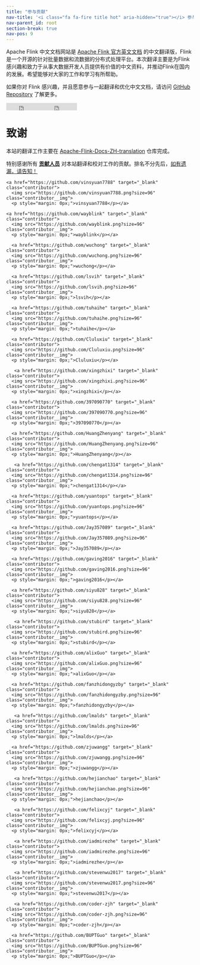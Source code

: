 ```yaml
---
title: "参与贡献"
nav-title: '<i class="fa fa-fire title hot" aria-hidden="true"></i> 参与贡献'
nav-parent_id: root
section-break: true
nav-pos: 9
---
```

<!--
Licensed to the Apache Software Foundation (ASF) under one
or more contributor license agreements.  See the NOTICE file
distributed with this work for additional information
regarding copyright ownership.  The ASF licenses this file
to you under the Apache License, Version 2.0 (the
"License"); you may not use this file except in compliance
with the License.  You may obtain a copy of the License at

  http://www.apache.org/licenses/LICENSE-2.0

Unless required by applicable law or agreed to in writing,
software distributed under the License is distributed on an
"AS IS" BASIS, WITHOUT WARRANTIES OR CONDITIONS OF ANY
KIND, either express or implied.  See the License for the
specific language governing permissions and limitations
under the License.
-->

Apache Flink 中文文档网站是 [Apache Flink 官方英文文档](https://ci.apache.org/projects/flink/flink-docs-master/) 的中文翻译版，Flink是一个开源的针对批量数据和流数据的分布式处理平台。本次翻译主要是为Flink感兴趣和致力于从事大数据开发人员提供有价值的中文资料，并推动Flink在国内的发展。希望能够对大家的工作和学习有所帮助。

如果你对 Flink 感兴趣，并且愿意参与一起翻译和优化中文文档，请访问 [GitHub Repository](https://github.com/flink-china/flink-china-doc#翻译) 了解更多。

<iframe src="http://ghbtns.com/github-btn.html?user=flink-china&repo=flink-china-doc&type=watch&count=true"
  allowtransparency="true" frameborder="0" scrolling="0" width="95" height="20" style="vertical-align: middle;"></iframe><iframe src="http://ghbtns.com/github-btn.html?user=flink-china&repo=flink-china-doc&type=fork&count=true"
  allowtransparency="true" frameborder="0" scrolling="0" width="95" height="20" style="vertical-align: middle;"></iframe>


<a id="thanks"></a>

# 致谢

本站的翻译工作主要在 [Apache-Flink-Docs-ZH-translation](https://github.com/Apache-Flink-Docs-ZH/Apache-Flink-Docs-ZH-translation) 仓库完成。

特别感谢所有 [**贡献人员**](https://github.com/Apache-Flink-Docs-ZH/Apache-Flink-Docs-ZH-translation/graphs/contributors) 对本站翻译和校对工作的贡献。排名不分先后，[如有遗漏，请告知！](https://github.com/flink-china/flink-china-doc/issues/48)

<div id="contributors">
    
    <a href="https://github.com/vinsyuan7788" target="_blank" class="contributor">
      <img src="https://github.com/vinsyuan7788.png?size=96" class="contributor__img"> 
      <p style="margin: 0px;">vinsyuan7788</p></a>

    <a href="https://github.com/wayblink" target="_blank" class="contributor">
      <img src="https://github.com/wayblink.png?size=96" class="contributor__img"> 
      <p style="margin: 0px;">wayblink</p></a>

      <a href="https://github.com/wuchong" target="_blank" class="contributor">
      <img src="https://github.com/wuchong.png?size=96" class="contributor__img"> 
      <p style="margin: 0px;">wuchong</p></a>

      <a href="https://github.com/lsvih" target="_blank" class="contributor">
      <img src="https://github.com/lsvih.png?size=96" class="contributor__img"> 
      <p style="margin: 0px;">lsvih</p></a>

      <a href="https://github.com/tuhaihe" target="_blank" class="contributor">
      <img src="https://github.com/tuhaihe.png?size=96" class="contributor__img"> 
      <p style="margin: 0px;">tuhaihe</p></a>

      <a href="https://github.com/Cluluxiu" target="_blank" class="contributor">
      <img src="https://github.com/Cluluxiu.png?size=96" class="contributor__img"> 
      <p style="margin: 0px;">Cluluxiu</p></a>

       <a href="https://github.com/xingzhixi" target="_blank" class="contributor">
      <img src="https://github.com/xingzhixi.png?size=96" class="contributor__img"> 
      <p style="margin: 0px;">xingzhixi</p></a>

      <a href="https://github.com/397090770" target="_blank" class="contributor">
      <img src="https://github.com/397090770.png?size=96" class="contributor__img"> 
      <p style="margin: 0px;">397090770</p></a>

      <a href="https://github.com/HuangZhenyang" target="_blank" class="contributor">
      <img src="https://github.com/HuangZhenyang.png?size=96" class="contributor__img"> 
      <p style="margin: 0px;">HuangZhenyang</p></a>

       <a href="https://github.com/chengat1314" target="_blank" class="contributor">
      <img src="https://github.com/chengat1314.png?size=96" class="contributor__img"> 
      <p style="margin: 0px;">chengat1314</p></a>

      <a href="https://github.com/yuantops" target="_blank" class="contributor">
      <img src="https://github.com/yuantops.png?size=96" class="contributor__img"> 
      <p style="margin: 0px;">yuantops</p></a>

      <a href="https://github.com/Jay357089" target="_blank" class="contributor">
      <img src="https://github.com/Jay357089.png?size=96" class="contributor__img"> 
      <p style="margin: 0px;">Jay357089</p></a>

      <a href="https://github.com/gaving2016" target="_blank" class="contributor">
      <img src="https://github.com/gaving2016.png?size=96" class="contributor__img"> 
      <p style="margin: 0px;">gaving2016</p></a>

      <a href="https://github.com/siyu828" target="_blank" class="contributor">
      <img src="https://github.com/siyu828.png?size=96" class="contributor__img"> 
      <p style="margin: 0px;">siyu828</p></a>

       <a href="https://github.com/stubird" target="_blank" class="contributor">
      <img src="https://github.com/stubird.png?size=96" class="contributor__img"> 
      <p style="margin: 0px;">stubird</p></a>

      <a href="https://github.com/alixGuo" target="_blank" class="contributor">
      <img src="https://github.com/alixGuo.png?size=96" class="contributor__img"> 
      <p style="margin: 0px;">alixGuo</p></a>

      <a href="https://github.com/fanzhidongyzby" target="_blank" class="contributor">
      <img src="https://github.com/fanzhidongyzby.png?size=96" class="contributor__img"> 
      <p style="margin: 0px;">fanzhidongyzby</p></a>

       <a href="https://github.com/lmalds" target="_blank" class="contributor">
      <img src="https://github.com/lmalds.png?size=96" class="contributor__img"> 
      <p style="margin: 0px;">lmalds</p></a>

      <a href="https://github.com/zjuwangg" target="_blank" class="contributor">
      <img src="https://github.com/zjuwangg.png?size=96" class="contributor__img"> 
      <p style="margin: 0px;">zjuwangg</p></a>

       <a href="https://github.com/hejianchao" target="_blank" class="contributor">
      <img src="https://github.com/hejianchao.png?size=96" class="contributor__img"> 
      <p style="margin: 0px;">hejianchao</p></a>

       <a href="https://github.com/felixcyj" target="_blank" class="contributor">
      <img src="https://github.com/felixcyj.png?size=96" class="contributor__img"> 
      <p style="margin: 0px;">felixcyj</p></a>

       <a href="https://github.com/iadmirezhe" target="_blank" class="contributor">
      <img src="https://github.com/iadmirezhe.png?size=96" class="contributor__img"> 
      <p style="margin: 0px;">iadmirezhe</p></a>

       <a href="https://github.com/stevenwu2017" target="_blank" class="contributor">
      <img src="https://github.com/stevenwu2017.png?size=96" class="contributor__img"> 
      <p style="margin: 0px;">stevenwu2017</p></a>

       <a href="https://github.com/coder-zjh" target="_blank" class="contributor">
      <img src="https://github.com/coder-zjh.png?size=96" class="contributor__img"> 
      <p style="margin: 0px;">coder-zjh</p></a>

      <a href="https://github.com/BUPTGuo" target="_blank" class="contributor">
      <img src="https://github.com/BUPTGuo.png?size=96" class="contributor__img"> 
      <p style="margin: 0px;">BUPTGuo</p></a>
  
</div>
